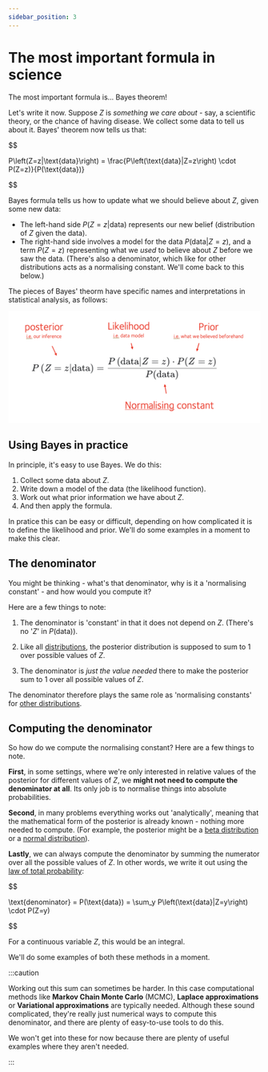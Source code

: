 ```yaml
---
sidebar_position: 3
---
```


# The most important formula in science

The most important formula is... Bayes theorem!

Let's write it now. Suppose $Z$ is *something we care about* - say, a scientific theory, or the chance of having disease.
We collect some data to tell us about it. Bayes' theorem now tells us that:

$$

P\left(Z=z|\text{data}\right) = \frac{P\left(\text{data}|Z=z\right) \cdot P(Z=z)}{P(\text{data})}

$$

Bayes formula tells us how to update what we should believe about $Z$, given some new data:

* The left-hand side $P(Z=z|\text{data})$ represents our new belief (distribution of $Z$ given the data).  
* The right-hand side involves a model for the data $P(\text{data}|Z=z)$, and a term $P(Z=z)$ representing what we *used* to believe about $Z$ before we saw the data.  (There's also a denominator, which like for other distributions acts as a normalising constant.  We'll come back to this below.)

The pieces of Bayes' theorm have specific names and interpretations in statistical analysis, as follows:

![img](images/bayes.png)

## Using Bayes in practice

In principle, it's easy to use Bayes.  We do this:

1. Collect some data about $Z$.
2. Write down a model of the data (the likelihood function).
3. Work out what prior information we have about $Z$.
4. And then apply the formula.

In pratice this can be easy or difficult, depending on how complicated it is to define the likelihood and prior.  We'll do some examples in a moment to make this clear.

## The denominator

You might be thinking - what's that denominator, why is it a 'normalising constant' - and how would you compute it?

Here are a few things to note:

1. The denominator is 'constant' in that it does not depend on $Z$. (There's no '$Z$' in $P(\text{data})$).

2. Like all [distributions](./distributions.md), the posterior distribution is supposed to sum to $1$ over possible values of $Z$.

3. The denominator is *just the value needed* there to make the posterior sum to $1$ over all possible values of $Z$.

The denominator therefore plays the same role as 'normalising constants' for [other distributions](./some_distributions.md).

## Computing the denominator

So how do we compute the normalising constant?  Here are a few things to note.

**First**, in some settings, where we're only interested in relative values of the posterior for different values of $Z$, we **might not need to compute the denominator at all**.  Its only job is to normalise things into absolute probabilities.

**Second**, in many problems everything works out 'analytically', meaning that the mathematical form of the posterior is already known - nothing more needed to compute.  (For example, the posterior might be a [beta distribution](./some_distributions.md) or a [normal distribution](./some_distributions.md)).

**Lastly**, we can always compute the denominator by summing the numerator over all the possible values of $Z$.  In other words, we write it out using the [law of total probability](../probability_cheatsheet.md):

$$

\text{denominator} = P(\text{data}) = \sum_y P\left(\text{data}|Z=y\right) \cdot P(Z=y)

$$

For a continuous variable $Z$, this would be an integral.

We'll do some examples of both these methods in a moment.

:::caution

Working out this sum can sometimes be harder.  In this case computational methods like **Markov Chain Monte Carlo** (MCMC), **Laplace approximations** or **Variational approximations** are typically needed.  Although these sound complicated, they're really just numerical ways to compute this denominator, and there are plenty of easy-to-use tools to do this.  

We won't get into these for now because there are plenty of useful examples where they aren't needed.

:::
